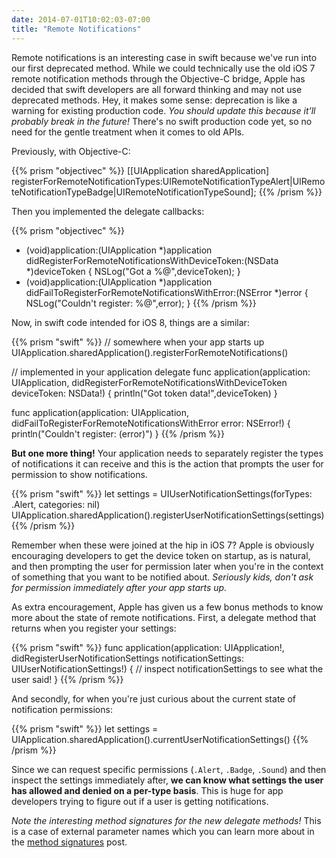 ```yaml
---
date: 2014-07-01T10:02:03-07:00
title: "Remote Notifications"
---
```

Remote notifications is an interesting case in swift because we've run into our first deprecated method. While we could technically use the old iOS 7 remote notification methods through the Objective-C bridge, Apple has decided that swift developers are all forward thinking and may not use deprecated methods. Hey, it makes some sense: deprecation is like a warning for existing production code. *You should update this because it'll probably break in the future!* There's no swift production code yet, so no need for the gentle treatment when it comes to old APIs.

Previously, with Objective-C:

{{% prism "objectivec" %}}
[[UIApplication sharedApplication] registerForRemoteNotificationTypes:UIRemoteNotificationTypeAlert|UIRemoteNotificationTypeBadge|UIRemoteNotificationTypeSound];
{{% /prism %}}

Then you implemented the delegate callbacks:

{{% prism "objectivec" %}}
- (void)application:(UIApplication *)application didRegisterForRemoteNotificationsWithDeviceToken:(NSData *)deviceToken {
	NSLog("Got a %@",deviceToken);
}
- (void)application:(UIApplication *)application didFailToRegisterForRemoteNotificationsWithError:(NSError *)error {
	NSLog("Couldn't register: %@",error);
}
{{% /prism %}}

Now, in swift code intended for iOS 8, things are a similar:

{{% prism "swift" %}}
// somewhere when your app starts up
UIApplication.sharedApplication().registerForRemoteNotifications()

// implemented in your application delegate
func application(application: UIApplication, didRegisterForRemoteNotificationsWithDeviceToken deviceToken: NSData!) {
	println("Got token data!",deviceToken)
}

func application(application: UIApplication, didFailToRegisterForRemoteNotificationsWithError error: NSError!) {
	println("Couldn't register: \(error)")
}
{{% /prism %}}

**But one more thing!** Your application needs to separately register the types of notifications it can receive and this is the action that prompts the user for permission to show notifications.

{{% prism "swift" %}}
let settings = UIUserNotificationSettings(forTypes: .Alert, categories: nil)
UIApplication.sharedApplication().registerUserNotificationSettings(settings)
{{% /prism %}}

Remember when these were joined at the hip in iOS 7? Apple is obviously encouraging developers to get the device token on startup, as is natural, and then prompting the user for permission later when you're in the context of something that you want to be notified about. *Seriously kids, don't ask for permission immediately after your app starts up.*

As extra encouragement, Apple has given us a few bonus methods to know more about the state of remote notifications. First, a delegate method that returns when you register your settings:

{{% prism "swift" %}}
func application(application: UIApplication!, didRegisterUserNotificationSettings notificationSettings: UIUserNotificationSettings!) {
	// inspect notificationSettings to see what the user said!
}
{{% /prism %}}

And secondly, for when you're just curious about the current state of notification permissions:

{{% prism "swift" %}}
let settings = UIApplication.sharedApplication().currentUserNotificationSettings()
{{% /prism %}}

Since we can request specific permissions (`.Alert`, `.Badge`, `.Sound`) and then inspect the settings immediately after, **we can know what settings the user has allowed and denied on a per-type basis**. This is huge for app developers trying to figure out if a user is getting notifications.

*Note the interesting method signatures for the new delegate methods!* This is a case of external parameter names which you can learn more about in the [method signatures](/method-signatures) post.
